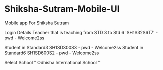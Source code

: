 # Shiksha-Sutram-Mobile-UI
Mobile app For Shiksha Sutram 


Login Details
Teacher that is teaching from STD 3 to Std 6 'SH1S32S6T7' - pwd - Welcome2ss

Student in Standard3  SH1SD300S3  - pwd - Welcome2ss
Student in Standard6  SH1SD600S2  - pwd - Welcome2ss

Select School " Odhisha International School "
